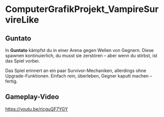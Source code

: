 # ComputerGrafikProjekt_VampireSurvireLike

## Guntato

In **Guntato** kämpfst du in einer Arena gegen Wellen von Gegnern. Diese spawnen kontinuierlich, du musst sie zerstören – aber wenn du stirbst, ist das Spiel vorbei.

Das Spiel erinnert an ein paar Survivor-Mechaniken, allerdings ohne Upgrade-Funktionen. Einfach rein, überleben, Gegner kaputt machen – fertig.

## Gameplay-Video
https://youtu.be/ricguQF7YGY
